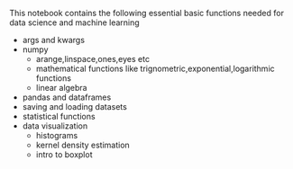This notebook contains the following essential basic functions needed for data science and machine learning
* args and kwargs
* numpy
  * arange,linspace,ones,eyes etc
  * mathematical functions like trignometric,exponential,logarithmic functions
  * linear algebra
* pandas and dataframes
* saving and loading datasets
* statistical functions
* data visualization
   * histograms
   * kernel density estimation
   * intro to boxplot
